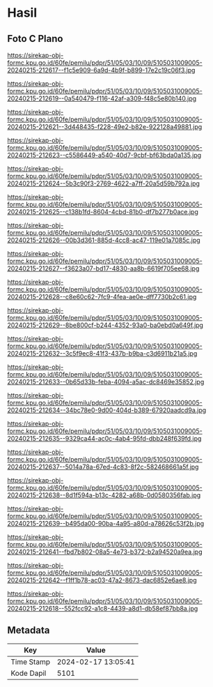 # Hasil

## Foto C Plano

https://sirekap-obj-formc.kpu.go.id/60fe/pemilu/pdpr/51/05/03/10/09/5105031009005-20240215-212617--f1c5e909-6a9d-4b9f-b899-17e2c19c06f3.jpg

https://sirekap-obj-formc.kpu.go.id/60fe/pemilu/pdpr/51/05/03/10/09/5105031009005-20240215-212619--0a540479-f116-42af-a309-f48c5e80b140.jpg

https://sirekap-obj-formc.kpu.go.id/60fe/pemilu/pdpr/51/05/03/10/09/5105031009005-20240215-212621--3d448435-f228-49e2-b82e-922128a49881.jpg

https://sirekap-obj-formc.kpu.go.id/60fe/pemilu/pdpr/51/05/03/10/09/5105031009005-20240215-212623--c5586449-a540-40d7-9cbf-bf63bda0a135.jpg

https://sirekap-obj-formc.kpu.go.id/60fe/pemilu/pdpr/51/05/03/10/09/5105031009005-20240215-212624--5b3c90f3-2769-4622-a7ff-20a5d59b792a.jpg

https://sirekap-obj-formc.kpu.go.id/60fe/pemilu/pdpr/51/05/03/10/09/5105031009005-20240215-212625--c138b1fd-8604-4cbd-81b0-df7b277b0ace.jpg

https://sirekap-obj-formc.kpu.go.id/60fe/pemilu/pdpr/51/05/03/10/09/5105031009005-20240215-212626--00b3d361-885d-4cc8-ac47-119e01a7085c.jpg

https://sirekap-obj-formc.kpu.go.id/60fe/pemilu/pdpr/51/05/03/10/09/5105031009005-20240215-212627--f3623a07-bd17-4830-aa8b-6619f705ee68.jpg

https://sirekap-obj-formc.kpu.go.id/60fe/pemilu/pdpr/51/05/03/10/09/5105031009005-20240215-212628--c8e60c62-7fc9-4fea-ae0e-dff7730b2c61.jpg

https://sirekap-obj-formc.kpu.go.id/60fe/pemilu/pdpr/51/05/03/10/09/5105031009005-20240215-212629--8be800cf-b244-4352-93a0-ba0ebd0a649f.jpg

https://sirekap-obj-formc.kpu.go.id/60fe/pemilu/pdpr/51/05/03/10/09/5105031009005-20240215-212632--3c5f9ec8-41f3-437b-b9ba-c3d6911b21a5.jpg

https://sirekap-obj-formc.kpu.go.id/60fe/pemilu/pdpr/51/05/03/10/09/5105031009005-20240215-212633--0b65d33b-feba-4094-a5ac-dc8469e35852.jpg

https://sirekap-obj-formc.kpu.go.id/60fe/pemilu/pdpr/51/05/03/10/09/5105031009005-20240215-212634--34bc78e0-9d00-404d-b389-67920aadcd9a.jpg

https://sirekap-obj-formc.kpu.go.id/60fe/pemilu/pdpr/51/05/03/10/09/5105031009005-20240215-212635--9329ca44-ac0c-4ab4-95fd-dbb248f639fd.jpg

https://sirekap-obj-formc.kpu.go.id/60fe/pemilu/pdpr/51/05/03/10/09/5105031009005-20240215-212637--5014a78a-67ed-4c83-8f2c-582468661a5f.jpg

https://sirekap-obj-formc.kpu.go.id/60fe/pemilu/pdpr/51/05/03/10/09/5105031009005-20240215-212638--8d1f594a-b13c-4282-a68b-0d0580356fab.jpg

https://sirekap-obj-formc.kpu.go.id/60fe/pemilu/pdpr/51/05/03/10/09/5105031009005-20240215-212639--b495da00-90ba-4a95-a80d-a78626c53f2b.jpg

https://sirekap-obj-formc.kpu.go.id/60fe/pemilu/pdpr/51/05/03/10/09/5105031009005-20240215-212641--fbd7b802-08a5-4e73-b372-b2a94520a9ea.jpg

https://sirekap-obj-formc.kpu.go.id/60fe/pemilu/pdpr/51/05/03/10/09/5105031009005-20240215-212642--f1ff1b78-ac03-47a2-8673-dac6852e6ae8.jpg

https://sirekap-obj-formc.kpu.go.id/60fe/pemilu/pdpr/51/05/03/10/09/5105031009005-20240215-212618--552fcc92-a1c8-4439-a8d1-db58ef87bb8a.jpg


## Metadata

| Key        | Value               |
| ---------- | ------------------- |
| Time Stamp | 2024-02-17 13:05:41 |
| Kode Dapil | 5101                |




